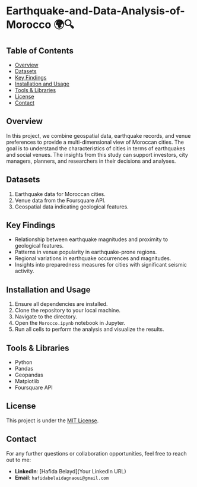 # Earthquake-and-Data-Analysis-of-Morocco 🌍🔍

## Table of Contents
- [Overview](#overview)
- [Datasets](#datasets)
- [Key Findings](#key-findings)
- [Installation and Usage](#installation-and-usage)
- [Tools & Libraries](#tools--libraries)
- [License](#license)
- [Contact](#contact)

## Overview
In this project, we combine geospatial data, earthquake records, and venue preferences to provide a multi-dimensional view of Moroccan cities. The goal is to understand the characteristics of cities in terms of earthquakes and social venues. The insights from this study can support investors, city managers, planners, and researchers in their decisions and analyses.

## Datasets
1. Earthquake data for Moroccan cities.
2. Venue data from the Foursquare API.
3. Geospatial data indicating geological features.

## Key Findings
- Relationship between earthquake magnitudes and proximity to geological features.
- Patterns in venue popularity in earthquake-prone regions.
- Regional variations in earthquake occurrences and magnitudes.
- Insights into preparedness measures for cities with significant seismic activity.

## Installation and Usage
1. Ensure all dependencies are installed.
2. Clone the repository to your local machine.
3. Navigate to the directory.
4. Open the `Morocco.ipynb` notebook in Jupyter.
5. Run all cells to perform the analysis and visualize the results.

## Tools & Libraries
- Python
- Pandas
- Geopandas
- Matplotlib
- Foursquare API

## License
This project is under the [MIT License](LICENSE).

## Contact
For any further questions or collaboration opportunities, feel free to reach out to me:
- **LinkedIn**: [Hafida Belayd](Your LinkedIn URL)
- **Email**: `hafidabelaidagnaoui@gmail.com`
